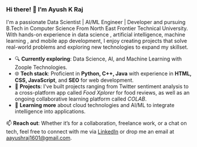 
### Hi there! 👋 I’m Ayush K Raj

I'm a passionate Data Scientist | AI/ML Engineer | Developer  and pursuing B.Tech in Computer Science From North East Frontier Technical University. With hands-on experience in data science , artificial intelligence, machine learning , and mobile app development, I enjoy creating projects that solve real-world problems and exploring new technologies to expand my skillset.

- 🔍 **Currently exploring**: Data Science, AI, and Machine Learning with Zoople Technologies.
- 🌐 **Tech stack**: Proficient in **Python, C++, Java** with experience in **HTML, CSS, JavaScript**, and **SEO** for web development.
- 🚀 **Projects**: I've built projects ranging from Twitter sentiment analysis to a cross-platform app called *Food Xplorer* for food reviews, as well as an ongoing collaborative learning platform called *COLAB*.
- 🌱 **Learning more** about cloud technologies and AI/ML to integrate intelligence into applications.

📫 **Reach out**: Whether it’s for a collaboration, freelance work, or a chat on tech, feel free to connect with me via [LinkedIn](https://www.linkedin.com/in/ayushraj1601/) or drop me an email at aayushraj1601@gmail.com.

